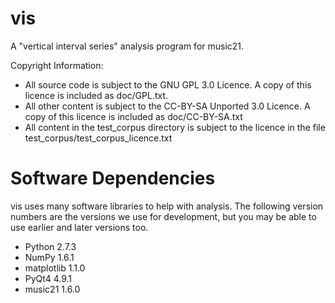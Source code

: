 vis
===

A "vertical interval series" analysis program for music21.

Copyright Information:
* All source code is subject to the GNU GPL 3.0 Licence. A copy of this licence is included as doc/GPL.txt.
* All other content is subject to the CC-BY-SA Unported 3.0 Licence. A copy of this licence is included as doc/CC-BY-SA.txt
* All content in the test_corpus directory is subject to the licence in the file test_corpus/test_corpus_licence.txt

Software Dependencies
=====================
vis uses many software libraries to help with analysis. The following version numbers are the versions we use for development, but you may be able to use earlier and later versions too.

- Python 2.7.3
- NumPy 1.6.1
- matplotlib 1.1.0
- PyQt4 4.9.1
- music21 1.6.0
